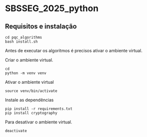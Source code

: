 # SBSSEG_2025_python
## Requisitos e instalação
```
cd pqc_algorithms
bash install.sh
```
Antes de executar os algoritmos é precisos ativar o ambiente virtual.

Criar o ambiente virtual.
```
cd
python -m venv venv
```

Ativar o ambiente virtual
```
source venv/bin/activate
```

Instale as dependências
```
pip install -r requirements.txt
pip install cryptography
```

Para desativar o ambiente virtual.
```
deactivate
```
